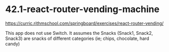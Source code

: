# 42.1-react-router-vending-machine
https://curric.rithmschool.com/springboard/exercises/react-router-vending/

This app does not use Switch. It assumes the Snacks (Snack1, Snack2, Snack3) are snacks of different categories (ie; chips, chocolate, hard candy)